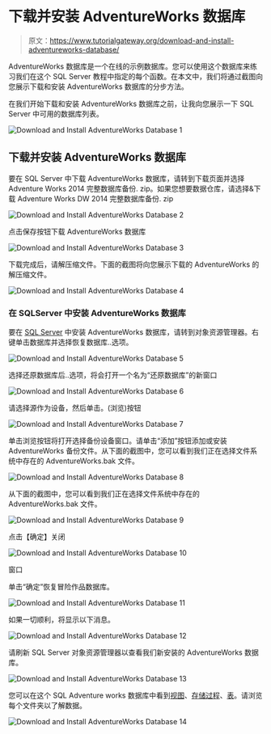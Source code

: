 # 下载并安装 AdventureWorks 数据库

> 原文：<https://www.tutorialgateway.org/download-and-install-adventureworks-database/>

AdventureWorks 数据库是一个在线的示例数据库。您可以使用这个数据库来练习我们在这个 SQL Server 教程中指定的每个函数。在本文中，我们将通过截图向您展示下载和安装 AdventureWorks 数据库的分步方法。

在我们开始下载和安装 AdventureWorks 数据库之前，让我向您展示一下 SQL Server 中可用的数据库列表。

![Download and Install AdventureWorks Database 1](img/5808d77b93cfe8b8fa2e44f23fa89931.png)

## 下载并安装 AdventureWorks 数据库

要在 SQL Server 中下载 AdventureWorks 数据库，请转到下载页面并选择 Adventure Works 2014 完整数据库备份. zip。如果您想要数据仓库，请选择&下载 Adventure Works DW 2014 完整数据库备份. zip

![Download and Install AdventureWorks Database 2](img/4528303d6c07bc9e6e9da7cce7c800bc.png)

点击保存按钮下载 AdventureWorks 数据库

![Download and Install AdventureWorks Database 3](img/40723304aa73a1865f4a602f7e6bc9d8.png)

下载完成后，请解压缩文件。下面的截图将向您展示下载的 AdventureWorks 的解压缩文件。

![Download and Install AdventureWorks Database 4](img/7652072540c8d64706084e712b8e0220.png)

### 在 SQLServer 中安装 AdventureWorks 数据库

要在 [SQL Server](https://www.tutorialgateway.org/sql/) 中安装 AdventureWorks 数据库，请转到对象资源管理器。右键单击数据库并选择恢复数据库..选项。

![Download and Install AdventureWorks Database 5](img/3826774c64eef5dc3c6fda02624a257a.png)

选择还原数据库后..选项，将会打开一个名为“还原数据库”的新窗口

![Download and Install AdventureWorks Database 6](img/226b8c653d9844544784f75ef7cbc839.png)

请选择源作为设备，然后单击。(浏览)按钮

![Download and Install AdventureWorks Database 7](img/c0bf3e6d6ddec93a1605758dc56d2c03.png)

单击浏览按钮将打开选择备份设备窗口。请单击“添加”按钮添加或安装 AdventureWorks 备份文件。从下面的截图中，您可以看到我们正在选择文件系统中存在的 AdventureWorks.bak 文件。

![Download and Install AdventureWorks Database 8](img/4cf0c123dd6d439031dd09d76ea804b0.png)

从下面的截图中，您可以看到我们正在选择文件系统中存在的 AdventureWorks.bak 文件。

![Download and Install AdventureWorks Database 9](img/40ecf96383937993cf135a8455446801.png)

点击【确定】关闭

![Download and Install AdventureWorks Database 10](img/9733bcbf8fbf68f27eaee76ecbe0bb5c.png)

窗口

单击“确定”恢复冒险作品数据库。

![Download and Install AdventureWorks Database 11](img/da3bb85ff03f6618c7af3f489bb7cf44.png)

如果一切顺利，将显示以下消息。

![Download and Install AdventureWorks Database 12](img/4a25f30e6c9e012b70caded1d7d76d13.png)

请刷新 SQL Server 对象资源管理器以查看我们新安装的 AdventureWorks 数据库。

![Download and Install AdventureWorks Database 13](img/c682b34a84ce8c733d199a96e277b436.png)

您可以在这个 SQL Adventure works 数据库中看到[视图](https://www.tutorialgateway.org/views-in-sql-server/)、[存储过程](https://www.tutorialgateway.org/stored-procedures-in-sql/)、[表](https://www.tutorialgateway.org/sql-create-table/)。请浏览每个文件夹以了解数据。

![Download and Install AdventureWorks Database 14](img/47e291bb4709d85647877e353acbc743.png)